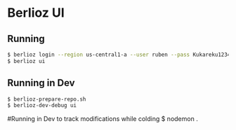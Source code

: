 # Berlioz UI

## Running
```sh
$ berlioz login --region us-central1-a --user ruben --pass Kukareku1234!
$ berlioz ui
```

## Running in Dev
```sh
$ berlioz-prepare-repo.sh
$ berlioz-dev-debug ui
```
#Running in Dev to track modifications while colding
$ nodemon .